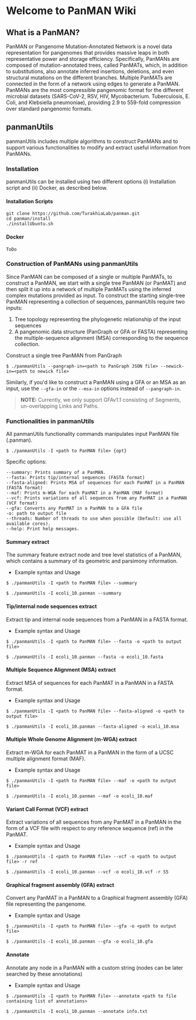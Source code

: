 # Welcome to PanMAN Wiki

## What is a PanMAN?
PanMAN or Pangenome Mutation-Annotated Network is a novel data representation for pangenomes that provides massive leaps in both representative power and storage efficiency. Specifically, PanMANs are composed of mutation-annotated trees, called PanMATs, which, in addition to substitutions, also annotate inferred insertions, deletions, and even structural mutations on the different branches. Multiple PanMATs are connected in the form of a network using edges to generate a PanMAN. PanMANs are the most compressible pangenomic format for the different microbial datasets (SARS-CoV-2, RSV, HIV, Mycobacterium. Tuberculosis, E. Coli, and Klebsiella pneumoniae), providing 2.9 to 559-fold compression over standard pangenomic formats. 

## panmanUtils
panmanUtils includes multiple algorithms to construct PanMANs and to support various functionalities to modify and extract useful information from PanMANs. 

### Installation
panmanUtils can be installed using two different options (i) Installation script and (ii) Docker, as described below.

#### Installation Scripts
```
git clone https://github.com/TurakhiaLab/panman.git
cd panman/install
./installUbuntu.sh
```

#### Docker
```
ToDo
```

### Construction of PanMANs using panmanUtils
Since PanMAN can be composed of a single or multiple PanMATs, to construct a PanMAN, we start with a single tree PanMAN (or PanMAT) and then split it up into a network of multiple PanMATs using the inferred complex mutations provided as input. To construct the starting single-tree PanMAN representing a collection of sequences, panmanUtils require two inputs:
1. Tree topology representing the phylogenetic relationship of the input sequences
2. A pangenomic data structure (PanGraph or GFA or FASTA) representing the multiple-sequence alignment (MSA) corresponding to the sequence collection.

Construct a single tree PanMAN from PanGraph

```
$ ./panmanUtils --pangraph-in=<path to PanGraph JSON file> --newick-in=<path to newick file>
```
Similarly, if you'd like to construct a PanMAN using a GFA or an MSA as an input, use the `--gfa-in` or the `--msa-in` options instead of `--pangraph-in`.


> **NOTE:** Currently, we only support GFAv1.1 consisting of Segments, un-overlapping Links and Paths.

### Functionalities in panmanUtils
All panmanUtils functionality commands manipulates input PanMAN file (.panman).
```
$ ./panmanUtils -I <path to PanMAN file> {opt}
```

Specific options:
```
--summary: Prints summary of a PanMAN.
--fasta: Prints tip/internal sequences (FASTA format)
--fasta-aligned: Prints MSA of sequences for each PanMAT in a PanMAN (FASTA format)
--maf: Prints m-WGA for each PanMAT in a PanMAN (MAF format)
--vcf: Prints variations of all sequences from any PanMAT in a PanMAN (VCF format)
--gfa: Converts any PanMAT in a PanMAN to a GFA file
-o: path to output file
--threads: Number of threads to use when possible (Default: use all available cores).
--help: Print help messages.
```

#### Summary extract
The summary feature extract node and tree level statistics of a PanMAN, which contains a summary of its geometric and parsimony information.

* Example syntax and Usage
```
$ ./panmanUtils -I <path to PanMAN file> --summary
```
```
$ ./panmanUtils -I ecoli_10.panman --summary
```

#### Tip/internal node sequences extract
Extract tip and internal node sequences from a PanMAN in a FASTA format.
* Example syntax and Usage
```
$ ./panmanUtils -I <path to PanMAN file> --fasta -o <path to output file>
```
```
$ ./panmanUtils -I ecoli_10.panman --fasta -o ecoli_10.fasta
```

#### Multiple Sequence Alignment (MSA) extract
Extract MSA of sequences for each PanMAT in a PanMAN in a FASTA format.
* Example syntax and Usage
```
$ ./panmanUtils -I <path to PanMAN file> --fasta-aligned -o <path to output file>
```
```
$ ./panmanUtils -I ecoli_10.panman --fasta-aligned -o ecoli_10.msa
```

#### Multiple Whole Genome Alignment (m-WGA) extract
Extract m-WGA for each PanMAT in a PanMAN in the form of a UCSC multiple alignment format (MAF).
* Example syntax and Usage
```
$ ./panmanUtils -I <path to PanMAN file> --maf -o <path to output file>
```
```
$ ./panmanUtils -I ecoli_10.panman --maf -o ecoli_10.maf
```

#### Variant Call Format (VCF) extract
Extract variations of all sequences from any PanMAT in a PanMAN in the form of a VCF file with respect to <i>any</i> reference sequence (ref) in the PanMAT.
* Example syntax and Usage
```
$ ./panmanUtils -I <path to PanMAN file> --vcf -o <path to output file> -r ref
```
```
$ ./panmanUtils -I ecoli_10.panman --vcf -o ecoli_10.vcf -r S5
```

#### Graphical fragment assembly (GFA) extract
Convert any PanMAT in a PanMAN to a Graphical fragment assembly (GFA) file representing the pangenome.
* Example syntax and Usage
```
$ ./panmanUtils -I <path to PanMAN file> --gfa -o <path to output file>
```
```
$ ./panmanUtils -I ecoli_10.panman --gfa -o ecoli_10.gfa
```

#### Annotate
Annotate any node in a PanMAN with a custom string (nodes can be later searched by these annotations)
* Example syntax and Usage
```
$ ./panmanUtils -I <path to PanMAN file> --annotate <path to file containing list of annotations>
```
```
$ ./panmanUtils -I ecoli_10.panman --annotate info.txt
```



